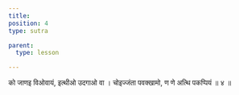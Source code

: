 ```yaml
---
title: 
position: 4
type: sutra

parent:
  type: lesson

---
```


को जाणइ विओवायं, इत्थीओ उदगाओ वा । 
चोइज्जंता पवक्खामो, ण णे अत्थि पकप्पियं ॥ ४ ॥